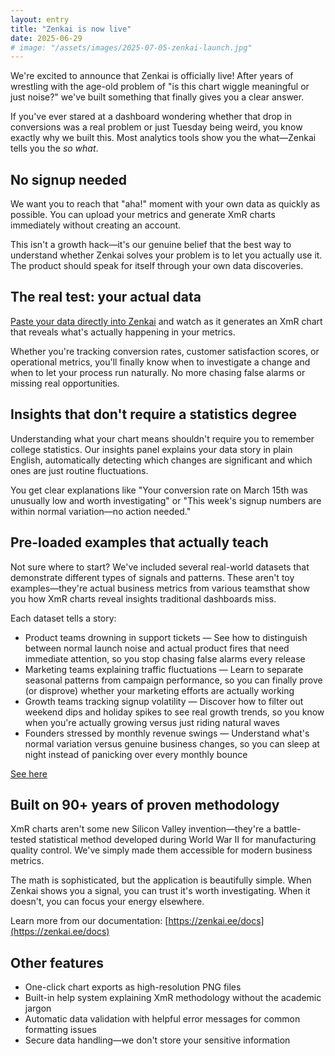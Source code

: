 ```yaml
---
layout: entry
title: "Zenkai is now live"
date: 2025-06-29
# image: "/assets/images/2025-07-05-zenkai-launch.jpg"
---
```


We're excited to announce that Zenkai is officially live! After years of wrestling with the age-old problem of "is this chart wiggle meaningful or just noise?" we've built something that finally gives you a clear answer.

If you've ever stared at a dashboard wondering whether that drop in conversions was a real problem or just Tuesday being weird, you know exactly why we built this. Most analytics tools show you the what—Zenkai tells you the *so what*.

## No signup needed

We want you to reach that "aha!" moment with your own data as quickly as possible. You can upload your metrics and generate XmR charts immediately without creating an account.

This isn't a growth hack—it's our genuine belief that the best way to understand whether Zenkai solves your problem is to let you actually use it. The product should speak for itself through your own data discoveries.

## The real test: your actual data

[Paste your data directly into Zenkai](https://zenkai.ee/app) and watch as it generates an XmR chart that reveals what's actually happening in your metrics.

Whether you're tracking conversion rates, customer satisfaction scores, or operational metrics, you'll finally know when to investigate a change and when to let your process run naturally. No more chasing false alarms or missing real opportunities.

## Insights that don't require a statistics degree

Understanding what your chart means shouldn't require you to remember college statistics. Our insights panel explains your data story in plain English, automatically detecting which changes are significant and which ones are just routine fluctuations.

You get clear explanations like "Your conversion rate on March 15th was unusually low and worth investigating" or "This week's signup numbers are within normal variation—no action needed."

## Pre-loaded examples that actually teach

Not sure where to start? We've included several real-world datasets that demonstrate different types of signals and patterns. These aren't toy examples—they're actual business metrics from various teamsthat show you how XmR charts reveal insights traditional dashboards miss.

Each dataset tells a story:
- Product teams drowning in support tickets — See how to distinguish between normal launch noise and actual product fires that need immediate attention, so you stop chasing false alarms every release
- Marketing teams explaining traffic fluctuations — Learn to separate seasonal patterns from campaign performance, so you can finally prove (or disprove) whether your marketing efforts are actually working
- Growth teams tracking signup volatility — Discover how to filter out weekend dips and holiday spikes to see real growth trends, so you know when you're actually growing versus just riding natural waves
- Founders stressed by monthly revenue swings — Understand what's normal variation versus genuine business changes, so you can sleep at night instead of panicking over every monthly bounce

[See here](https://zenkai.ee/#:~:text=clarity%2C%20not%20complexity-,Product,-Marketing)

## Built on 90+ years of proven methodology

XmR charts aren't some new Silicon Valley invention—they're a battle-tested statistical method developed during World War II for manufacturing quality control. We've simply made them accessible for modern business metrics.

The math is sophisticated, but the application is beautifully simple. When Zenkai shows you a signal, you can trust it's worth investigating. When it doesn't, you can focus your energy elsewhere.

Learn more from our documentation: [https://zenkai.ee/docs](https://zenkai.ee/docs)

## Other features
- One-click chart exports as high-resolution PNG files
- Built-in help system explaining XmR methodology without the academic jargon
- Automatic data validation with helpful error messages for common formatting issues
- Secure data handling—we don't store your sensitive information

